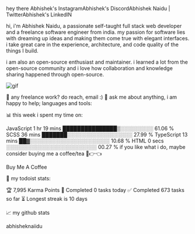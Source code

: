 hey there
Abhishek's InstagramAbhishek's DiscordAbhishek Naidu | TwitterAbhishek's LinkedIN



hi, i'm Abhishek Naidu, a passionate self-taught full stack web developer and a freelance software engineer from india. my passion for software lies with dreaming up ideas and making them come true with elegant interfaces. i take great care in the experience, architecture, and code quality of the things I build.

i am also an open-source enthusiast and maintainer. i learned a lot from the open-source community and i love how collaboration and knowledge sharing happened through open-source.


![gif](https://user-images.githubusercontent.com/87891679/183038458-eb7d941a-743f-4f3d-abae-0154e0165fb3.gif)

💼 any freelance work? do reach, email :)
💬 ask me about anything, i am happy to help;
languages and tools:

         

📊 this week i spent my time on:

JavaScript   1 hr 19 mins    ███████████████▒░░░░░░░░░   61.06 %   
SCSS         36 mins         ███████░░░░░░░░░░░░░░░░░░   27.99 %
TypeScript   13 mins         ██▓░░░░░░░░░░░░░░░░░░░░░░   10.68 %
HTML         0 secs          ░░░░░░░░░░░░░░░░░░░░░░░░░   00.27 %
if you like what i do, maybe consider buying me a coffee/tea 🥺👉👈

Buy Me A Coffee

🚧 my todoist stats:

🏆 7,995 Karma Points
🌸 Completed 0 tasks today
✅ Completed 673 tasks so far
⏳ Longest streak is 10 days

📈 my github stats


abhisheknaiidu
